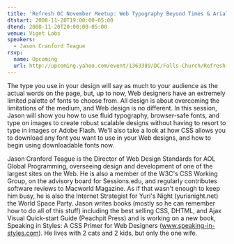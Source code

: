 ```yaml
---
title: 'Refresh DC November Meetup: Web Typography Beyond Times & Arial'
dtstart: 2008-11-20T19:00:00-05:00
dtend: 2008-11-20T20:00:00-05:00
venue: Viget Labs
speakers:
  - Jason Cranford Teague
rsvp:
  name: Upcoming
  url: http://upcoming.yahoo.com/event/1363389/DC/Falls-Church/Refresh-DC-November-Meetup-Web-Typography-Beyond-Times-amp-Arial/Viget-Labs/
---
```


The type you use in your design will say as much to your audience as the actual words on the page, but, up to now, Web designers have an extremely limited palette of fonts to choose from. All design is about overcoming the limitations of the medium, and Web design is no different. In this session, Jason will show you how to use fluid typography, browser-safe fonts, and type on images to create robust scalable designs without having to resort to type in images or Adobe Flash. We'll also take a look at how CSS allows you to download any font you want to use in your Web designs, and how to begin using downloadable fonts now.

Jason Cranford Teague is the Director of Web Design Standards for AOL Global Programming, overseeing design and development of one of the largest sites on the Web. He is also a member of the W3C's CSS Working Group, on the advisory board for Sessions.edu, and regularly contributes software reviews to Macworld Magazine. As if that wasn't enough to keep him busy, he is also the Internet Strategist for Yuri's Night (yurisnight.net) the World Space Party. Jason writes books (mostly so he can remember how to do all of this stuff) including the best selling CSS, DHTML, and Ajax Visual Quick-start Guide (Peachpit Press) and is working on a new book, Speaking in Styles: A CSS Primer for Web Designers (www.speaking-in-styles.com). He lives with 2 cats and 2 kids, but only the one wife.